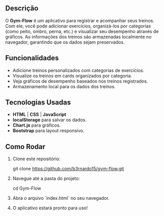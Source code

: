 ## Descrição

O **Gym-Flow** é um aplicativo para registrar e acompanhar seus treinos. Com ele, você pode adicionar exercícios, organizá-los por categorias (como peito, ombro, perna, etc.) e visualizar seu desempenho através de gráficos. As informações dos treinos são armazenadas localmente no navegador, garantindo que os dados sejam preservados.

## Funcionalidades

- Adicione treinos personalizados com categorias de exercícios.
- Visualize os treinos em cards organizados por categoria.
- Veja gráficos de desempenho baseados nos treinos registrados.
- Armazenamento local para os dados dos treinos.

## Tecnologias Usadas

- **HTML** | **CSS** | **JavaScript**
- **localStorage** para salvar os dados.
- **Chart.js** para gráficos.
- **Bootstrap** para layout responsivo.

## Como Rodar

1. Clone este repositório:


   git clone https://github.com/b3rnardo15/gym-flow.git


2. Navegue até a pasta do projeto:

   cd Gym-Flow


3. Abra o arquivo \`index.html\` no seu navegador.

4. O aplicativo estará pronto para uso!
